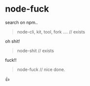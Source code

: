 # node-fuck

search on npm..

> node-cli, kit, tool, fork .... // exists

oh shit!

> node-shit // exists

fuck!!

> node-fuck // nice done.

👍
